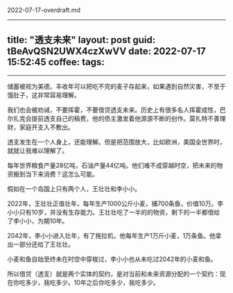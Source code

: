 2022-07-17-overdraft.md

---
title: "透支未来"
layout: post
guid: tBeAvQSN2UWX4czXwVV
date: 2022-07-17 15:52:45
coffee:
tags:
  -
---

储蓄被视为美德。丰收年可以把吃不完的麦子存起来，如果遇到自然灾害，不至于饿肚子，这非常容易理解。

我们也会被劝诫，不要挥霍，不要借贷透支未来。历史上有很多名人挥霍成性，巴尔扎克会提前透支自己的稿费，他的债主激发着他源源不断的创作。莫扎特不善理财，家庭开支入不敷出。

透支发生在一个人身上，还能理解。但是把范围放大，比如欧洲，美国全世界时，就就让我难以理解了。

每年世界粮食产量28亿吨，石油产量44亿吨。他们难不成穿越时空，把未来的物资搬到当下来消费？这怎么可能。

假如在一个岛国上只有两个人，王壮壮和李小小。

2022年，王壮壮正值壮年，每年生产1000公斤小麦，捕700条鱼，价值10万。李小小只有10岁，并没有生存能力。王壮壮吃了一半的的物资，剩下的一半都借给了李小小，为期10年。

2042年，李小小进入壮年，有了拖拉机，他每年生产1万斤小麦，1万条鱼。他拿出一部分还给了王壮壮。

小麦和鱼自始至终未在时空中穿梭过，李小小也从未吃过2042年的小麦和鱼。

所以借贷（透支）就是两个实体的契约，是对当前和未来资源分配的一个契约：现在你吃多少，我吃多少。10年之后你吃多少，我吃多少。





